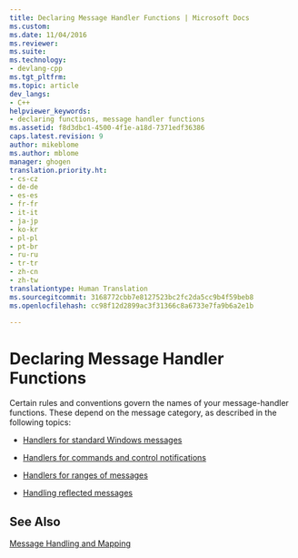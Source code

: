 ```yaml
---
title: Declaring Message Handler Functions | Microsoft Docs
ms.custom: 
ms.date: 11/04/2016
ms.reviewer: 
ms.suite: 
ms.technology:
- devlang-cpp
ms.tgt_pltfrm: 
ms.topic: article
dev_langs:
- C++
helpviewer_keywords:
- declaring functions, message handler functions
ms.assetid: f8d3dbc1-4500-4f1e-a18d-7371edf36386
caps.latest.revision: 9
author: mikeblome
ms.author: mblome
manager: ghogen
translation.priority.ht:
- cs-cz
- de-de
- es-es
- fr-fr
- it-it
- ja-jp
- ko-kr
- pl-pl
- pt-br
- ru-ru
- tr-tr
- zh-cn
- zh-tw
translationtype: Human Translation
ms.sourcegitcommit: 3168772cbb7e8127523bc2fc2da5cc9b4f59beb8
ms.openlocfilehash: cc98f12d2899ac3f31366c8a6733e7fa9b6a2e1b

---
```

# Declaring Message Handler Functions
Certain rules and conventions govern the names of your message-handler functions. These depend on the message category, as described in the following topics:  
  
-   [Handlers for standard Windows messages](../mfc/handlers-for-standard-windows-messages.md)  
  
-   [Handlers for commands and control notifications](../mfc/handlers-for-commands-and-control-notifications.md)  
  
-   [Handlers for ranges of messages](../mfc/handlers-for-message-map-ranges.md)  
  
-   [Handling reflected messages](../mfc/handling-reflected-messages.md)  
  
## See Also  
 [Message Handling and Mapping](../mfc/message-handling-and-mapping.md)




<!--HONumber=Jan17_HO1-->


